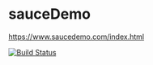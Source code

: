 # sauceDemo
https://www.saucedemo.com/index.html

[![Build Status](https://travis-ci.org/AJK55/sauceDemo.svg?branch=master)](https://travis-ci.org/AJK55/sauceDemo)



